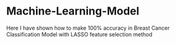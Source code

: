 # Machine-Learning-Model
Here I have shown how to make 100% accuracy in Breast Cancer Classification Model with LASSO feature selection method
